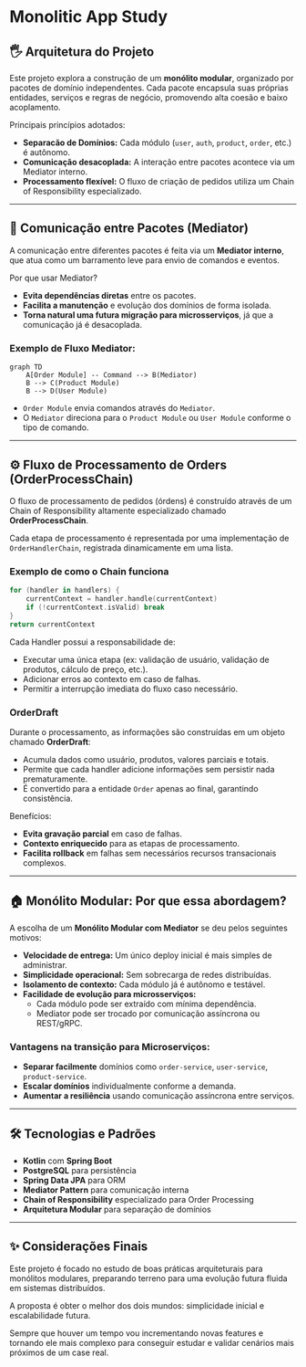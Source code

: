 # Monolitic App Study

## 🖐️ Arquitetura do Projeto

Este projeto explora a construção de um **monólito modular**, organizado por pacotes de domínio independentes. Cada pacote encapsula suas próprias entidades, serviços e regras de negócio, promovendo alta coesão e baixo acoplamento.

Principais princípios adotados:
- **Separacão de Domínios:** Cada módulo (`user`, `auth`, `product`, `order`, etc.) é autônomo.
- **Comunicação desacoplada:** A interação entre pacotes acontece via um Mediator interno.
- **Processamento flexível:** O fluxo de criação de pedidos utiliza um Chain of Responsibility especializado.

---

## 🔗 Comunicação entre Pacotes (Mediator)

A comunicação entre diferentes pacotes é feita via um **Mediator interno**, que atua como um barramento leve para envio de comandos e eventos.

Por que usar Mediator?
- **Evita dependências diretas** entre os pacotes.
- **Facilita a manutenção** e evolução dos domínios de forma isolada.
- **Torna natural uma futura migração para microsserviços**, já que a comunicação já é desacoplada.

### Exemplo de Fluxo Mediator:

```mermaid
graph TD
    A[Order Module] -- Command --> B(Mediator)
    B --> C(Product Module)
    B --> D(User Module)
```

- `Order Module` envia comandos através do `Mediator`.
- O `Mediator` direciona para o `Product Module` ou `User Module` conforme o tipo de comando.

---

## ⚙️ Fluxo de Processamento de Orders (OrderProcessChain)

O fluxo de processamento de pedidos (órdens) é construído através de um Chain of Responsibility altamente especializado chamado **OrderProcessChain**.

Cada etapa de processamento é representada por uma implementação de `OrderHandlerChain`, registrada dinamicamente em uma lista.

### Exemplo de como o Chain funciona

```kotlin
for (handler in handlers) {
    currentContext = handler.handle(currentContext)
    if (!currentContext.isValid) break
}
return currentContext
```

Cada Handler possui a responsabilidade de:
- Executar uma única etapa (ex: validação de usuário, validação de produtos, cálculo de preço, etc.).
- Adicionar erros ao contexto em caso de falhas.
- Permitir a interrupção imediata do fluxo caso necessário.

### OrderDraft

Durante o processamento, as informações são construídas em um objeto chamado **OrderDraft**:

- Acumula dados como usuário, produtos, valores parciais e totais.
- Permite que cada handler adicione informações sem persistir nada prematuramente.
- É convertido para a entidade `Order` apenas ao final, garantindo consistência.

Benefícios:
- **Evita gravação parcial** em caso de falhas.
- **Contexto enriquecido** para as etapas de processamento.
- **Facilita rollback** em falhas sem necessários recursos transacionais complexos.

---

## 🏠 Monólito Modular: Por que essa abordagem?

A escolha de um **Monólito Modular com Mediator** se deu pelos seguintes motivos:

- **Velocidade de entrega:** Um único deploy inicial é mais simples de administrar.
- **Simplicidade operacional:** Sem sobrecarga de redes distribuídas.
- **Isolamento de contexto:** Cada módulo já é autônomo e testável.
- **Facilidade de evolução para microsserviços:**
    - Cada módulo pode ser extraído com mínima dependência.
    - Mediator pode ser trocado por comunicação assíncrona ou REST/gRPC.

### Vantagens na transição para Microserviços:

- **Separar facilmente** domínios como `order-service`, `user-service`, `product-service`.
- **Escalar domínios** individualmente conforme a demanda.
- **Aumentar a resiliência** usando comunicação assíncrona entre serviços.

---

## 🛠️ Tecnologias e Padrões

- **Kotlin** com **Spring Boot**
- **PostgreSQL** para persistência
- **Spring Data JPA** para ORM
- **Mediator Pattern** para comunicação interna
- **Chain of Responsibility** especializado para Order Processing
- **Arquitetura Modular** para separação de domínios

---

## ✨ Considerações Finais

Este projeto é focado no estudo de boas práticas arquiteturais para monólitos modulares, preparando terreno para uma evolução futura fluida em sistemas distribuídos.

A proposta é obter o melhor dos dois mundos: simplicidade inicial e escalabilidade futura.

Sempre que houver um tempo vou incrementando novas features e tornando ele mais complexo para conseguir estudar e validar cenários mais próximos de um case real.

